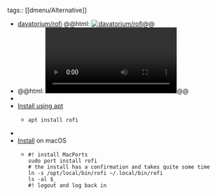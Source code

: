 tags:: [[dmenu/Alternative]]

- [davatorium/rofi](https://github.com/davatorium/rofi)
  @@html: <a href="https://github.com/davatorium/rofi/"><img src="https://github-readme-stats-astronomer.vercel.app/api/pin/?username=davatorium&repo=rofi&theme=tokyonight" alt="davatorium/rofi"/></a>@@
- @@html: <video src="https://user-images.githubusercontent.com/84911063/139428874-fe182dd6-82c6-49b8-8da1-920ddda3d1ed.mp4" alt="Rofi Demo" autoplay controls></video>@@
-
- [Install using apt](https://github.com/davatorium/rofi/blob/next/INSTALL.md#debian-or-ubuntu)
	- ```shell
	  apt install rofi
	  ```
-
- [Install](https://github.com/davatorium/rofi/blob/next/INSTALL.md#macos) on macOS
	- ```shell
	  #! install MacPorts
	  sudo port install rofi
	  # the install has a confirmation and takes quite some time
	  ln -s /opt/local/bin/rofi ~/.local/bin/rofi
	  ls -al $_
	  #! logout and log back in
	  ```